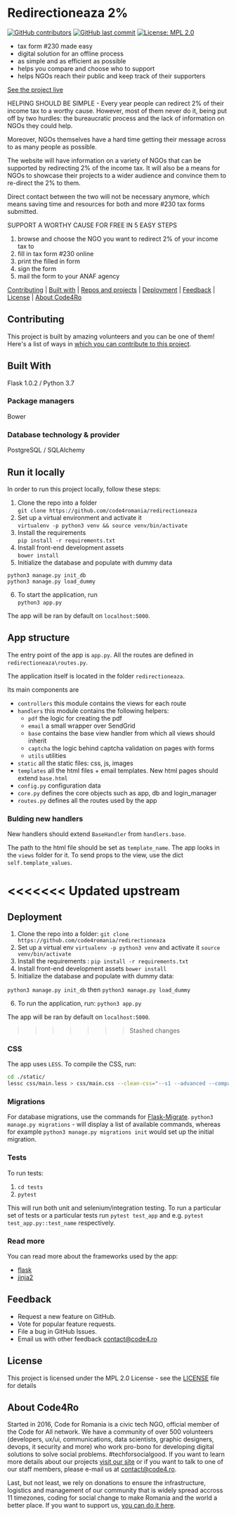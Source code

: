 # Redirectioneaza 2%

[![GitHub contributors](https://img.shields.io/github/contributors/code4romania/redirectioneaza.svg?style=for-the-badge)](https://github.com/code4romania/redirectioneaza/graphs/contributors) [![GitHub last commit](https://img.shields.io/github/last-commit/code4romania/redirectioneaza.svg?style=for-the-badge)](https://github.com/code4romania/redirectioneaza/commits/master) [![License: MPL 2.0](https://img.shields.io/badge/license-MPL%202.0-brightgreen.svg?style=for-the-badge)](https://opensource.org/licenses/MPL-2.0)

- tax form #230 made easy
- digital solution for an offline process
- as simple and as efficient as possible
- helps you compare and choose who to support
- helps NGOs reach their public and keep track of their supporters

[See the project live](http://redirectioneaza.ro/)

HELPING SHOULD BE SIMPLE - Every year people can redirect 2% of their income tax to a worthy cause. However, most of them never do it, being put off by two hurdles: the bureaucratic process and the lack of information on NGOs they could help.

Moreover, NGOs themselves have a hard time getting their message across to as many people as possible.

The website will have information on a variety of NGOs that can be supported by redirecting 2% of the income tax. It will also be a means for NGOs to showcase their projects to a wider audience and convince them to re-direct the 2% to them.

Direct contact between the two will not be necessary anymore, which means saving time and resources for both and more #230 tax forms submitted.

SUPPORT A WORTHY CAUSE FOR FREE IN 5 EASY STEPS

1. browse and choose the NGO you want to redirect 2% of your income tax to
2. fill in tax form #230 online
3. print the filled in form
4. sign the form
5. mail the form to your ANAF agency

[Contributing](#contributing) | [Built with](#built-with) | [Repos and projects](#repos-and-projects) | [Deployment](#deployment) | [Feedback](#feedback) | [License](#license) | [About Code4Ro](#about-code4ro)

## Contributing

This project is built by amazing volunteers and you can be one of them! Here's a list of ways in [which you can contribute to this project](.github/CONTRIBUTING.MD).

## Built With

Flask 1.0.2 / Python 3.7

### Package managers

Bower

### Database technology & provider

PostgreSQL / SQLAlchemy

## Run it locally

In order to run this project locally, follow these steps:

1. Clone the repo into a folder  
   `git clone https://github.com/code4romania/redirectioneaza`
2. Set up a virtual environment and activate it  
   `virtualenv -p python3 venv && source venv/bin/activate`
3. Install the requirements  
   `pip install -r requirements.txt`
4. Install front-end development assets  
   `bower install`
5. Initialize the database and populate with dummy data  

`python3 manage.py init_db`  
`python3 manage.py load_dummy`

6. To start the application, run  
   `python3 app.py`

The app will be ran by default on `localhost:5000`.

## App structure

The entry point of the app is `app.py`. 
All the routes are defined in `redirectioneaza\routes.py`.

The application itself is located in the folder `redirectioneaza`.

Its main components are

- `controllers`  this module contains the views for each route
- `handlers` this module contains the following helpers:
  - `pdf` the logic for creating the pdf
  - `email` a small wrapper over SendGrid
  - `base` contains the base view handler from which all views should inherit
  - `captcha` the logic behind captcha validation on pages with forms
  - `utils` utilities  
- `static` all the static files: css, js, images
- `templates` all the html files + email templates. New html pages should extend `base.html`
- `config.py` configuration data
- `core.py` defines the core objects such as app, db and login_manager
- `routes.py` defines all the routes used by the app

### Bulding new handlers

New handlers should extend `BaseHandler` from `handlers.base`. 

The path to the html file should be set as `template_name`. The app looks in the `views` folder for it.
To send props to the view, use the dict `self.template_values`.

<<<<<<< Updated upstream
=======
## Deployment

1. Clone the repo into a folder: `git clone https://github.com/code4romania/redirectioneaza`
2. Set up a virtual env `virtualenv -p python3 venv` and activate it `source venv/bin/activate`
3. Install the requirements : `pip install -r requirements.txt`
4. Install front-end development assets `bower install`
5. Initialize the database and populate with dummy data:

`python3 manage.py init_db` then
`python3 manage.py load_dummy`

6.  To run the application, run:
`python3 app.py`

The app will be ran by default on `localhost:5000`.

>>>>>>> Stashed changes
### CSS

The app uses `LESS`. To compile the CSS, run:

```sh
cd ./static/
lessc css/main.less > css/main.css --clean-css="--s1 --advanced --compatibility=ie8"
```

### Migrations

For database migrations, use the commands for [Flask-Migrate](https://flask-migrate.readthedocs.io/en/latest/).
`python3 manage.py migrations` - will display a list of available commands, whereas for example `python3 manage.py migrations init` would set up the initial migration.

### Tests

To run tests:

1. `cd tests`
2. `pytest`

This will run both unit and selenium/integration testing. To run a particular set of tests or a particular tests run `pytest test_app` and e.g. `pytest test_app.py::test_name` respectively.

### Read more

You can read more about the frameworks used by the app:

- [flask](http://flask.pocoo.org/)
- [jinja2](http://jinja.pocoo.org/docs/dev/templates/)

## Feedback

- Request a new feature on GitHub.
- Vote for popular feature requests.
- File a bug in GitHub Issues.
- Email us with other feedback [contact@code4.ro](mailto:contact@code.ro)

## License

This project is licensed under the MPL 2.0 License - see the [LICENSE](LICENSE) file for details

## About Code4Ro

Started in 2016, Code for Romania is a civic tech NGO, official member of the Code for All network. We have a community of over 500 volunteers (developers, ux/ui, communications, data scientists, graphic designers, devops, it security and more) who work pro-bono for developing digital solutions to solve social problems. #techforsocialgood. If you want to learn more details about our projects [visit our site](https://www.code4.ro/en/) or if you want to talk to one of our staff members, please e-mail us at contact@code4.ro.

Last, but not least, we rely on donations to ensure the infrastructure, logistics and management of our community that is widely spread accross 11 timezones, coding for social change to make Romania and the world a better place. If you want to support us, [you can do it here](https://code4.ro/en/donate/).
